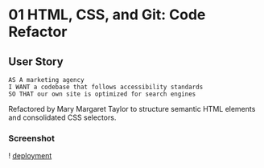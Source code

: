 # 01 HTML, CSS, and Git: Code Refactor

## User Story

```
AS A marketing agency
I WANT a codebase that follows accessibility standards
SO THAT our own site is optimized for search engines
```



Refactored by Mary Margaret Taylor to structure semantic HTML elements and consolidated CSS selectors.

### Screenshot

! [deployment](Screenshot/Horisen.png)